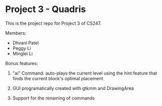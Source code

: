 # Project 3 - Quadris

This is the project repo for Project 3 of CS247.

Members:

- Dhvani Patel
- Peggy Li
- Minglei Li

Bonus features:
1. "ai" Command: auto-plays the current level using the hint feature that finds the current block's optimal placement

2. GUI programatically created with gtkmm and DrawingArea

3. Support for the renaming of commands